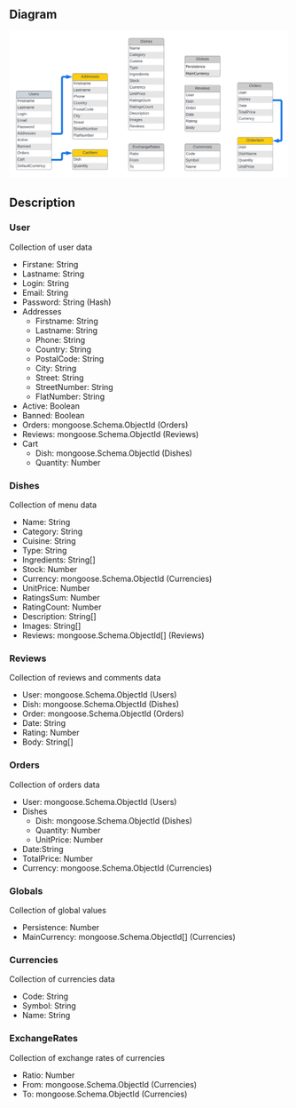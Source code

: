 ## Diagram

![Diagram](/documentation/diagram/files/diagram.png)

## Description
 
### **User**

Collection of user data

- Firstane: String
- Lastname: String
- Login: String
- Email: String 
- Password: String (Hash)
- Addresses
  - Firstname: String
  - Lastname: String
  - Phone: String
  - Country: String
  - PostalCode: String
  - City: String
  - Street: String
  - StreetNumber: String
  - FlatNumber: String
- Active: Boolean
- Banned: Boolean
- Orders: mongoose.Schema.ObjectId (Orders)
- Reviews: mongoose.Schema.ObjectId (Reviews)
- Cart
  - Dish: mongoose.Schema.ObjectId (Dishes)
  - Quantity: Number

### **Dishes**

Collection of menu data

- Name: String
- Category: String
- Cuisine: String
- Type: String
- Ingredients: String[]
- Stock: Number
- Currency: mongoose.Schema.ObjectId (Currencies)
- UnitPrice: Number
- RatingsSum: Number
- RatingCount: Number
- Description: String[]
- Images: String[]
- Reviews: mongoose.Schema.ObjectId[] (Reviews)

### **Reviews**

Collection of reviews and comments data

- User: mongoose.Schema.ObjectId (Users)
- Dish: mongoose.Schema.ObjectId (Dishes)
- Order: mongoose.Schema.ObjectId (Orders)
- Date: String
- Rating: Number
- Body: String[]

### **Orders**

Collection of orders data

- User: mongoose.Schema.ObjectId (Users)
- Dishes
  - Dish: mongoose.Schema.ObjectId (Dishes)
  - Quantity: Number
  - UnitPrice: Number
- Date:String
- TotalPrice: Number
- Currency: mongoose.Schema.ObjectId (Currencies)

### **Globals**

Collection of global values

- Persistence: Number
- MainCurrency: mongoose.Schema.ObjectId[] (Currencies)

### **Currencies**

Collection of currencies data

- Code: String
- Symbol: String
- Name: String

### **ExchangeRates**

Collection of exchange rates of currencies

- Ratio: Number
- From: mongoose.Schema.ObjectId (Currencies)
- To: mongoose.Schema.ObjectId (Currencies)
